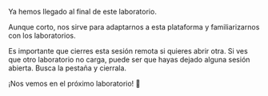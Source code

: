 Ya hemos llegado al final de este laboratorio.

Aunque corto, nos sirve para adaptarnos a esta plataforma y familiarizarnos con los laboratorios.

Es importante que cierres esta sesión remota si quieres abrir otra. Si ves que otro laboratorio no carga, puede ser que hayas dejado alguna sesión abierta. Busca la pestaña y cierrala.

¡Nos vemos en el próximo laboratorio! 👋
